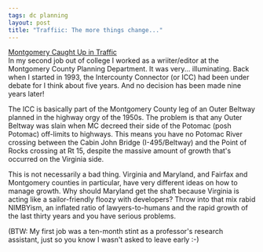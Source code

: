 ```yaml
---
tags: dc planning
layout: post
title: "Traffiic: The more things change..."
---
```




<a href="http://www.washingtonpost.com/wp-dyn/articles/A34560-2002Sep3.html">Montgomery Caught Up in Traffic</a><br>
In my second job out of college I worked as a wriiter/editor at the Montgomery County Planning Department. It was very... illuminating. Back when I started in 1993, the Intercounty Connector (or ICC) had been under debate for I think about five years. And no decision has been made nine years later!</p>

<p>The ICC is basically part of the Montgomery County leg of an Outer Beltway planned in the highway orgy of the 1950s. The problem is that any Outer Beltway was slain when MC decreed their side of the Potomac (posh Potomac) off-limits to highways. This means you have no Potomac River crossing between the Cabin John Bridge (I-495/Beltway) and the Point of Rocks crossing at Rt 15, despite the massive amount of growth that's occurred on the Virginia side.</p>

<p>This is not necessarily a bad thing. Virginia and Maryland, and Fairfax and Montgomery counties in particular, have very different ideas on how to manage growth. Why should Maryland get the shaft because Virginia is acting like a sailor-friendly floozy with developers? Throw into that mix rabid NIMBYism, an inflated ratio of lawyers-to-humans and the rapid growth of the last thirty years and you have serious problems.</p>

<p>(BTW: My first job was a ten-month stint as a professor's research assistant, just so you know I wasn't asked to leave early :-)


